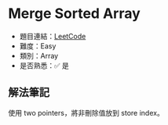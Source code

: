 # Merge Sorted Array

- 題目連結：[LeetCode](https://leetcode.com/problems/Merge-Sorted-Array/description/)
- 難度：Easy
- 類別：Array
- 是否熟悉：✅ 是

## 解法筆記

使用 two pointers，將非刪除值放到 store index。
